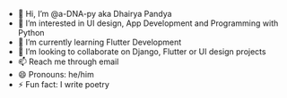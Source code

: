 - 👋 Hi, I’m @a-DNA-py aka Dhairya Pandya
- 👀 I’m interested in UI design, App Development and Programming with Python
- 🌱 I’m currently learning Flutter Development
- 💞️ I’m looking to collaborate on Django, Flutter or UI design projects
- 📫 Reach me through email
- 😄 Pronouns: he/him
- ⚡ Fun fact: I write poetry
